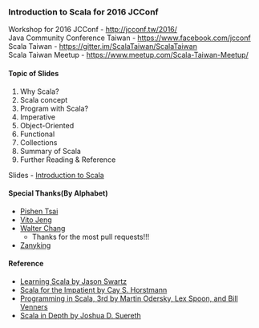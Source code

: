 ### Introduction to Scala for 2016 JCConf
Workshop for 2016 JCConf - http://jcconf.tw/2016/ <br />
Java Community Conference Taiwan - https://www.facebook.com/jcconf <br />
Scala Taiwan - https://gitter.im/ScalaTaiwan/ScalaTaiwan <br />
Scala Taiwan Meetup - https://www.meetup.com/Scala-Taiwan-Meetup/

#### Topic of Slides

1. Why Scala?
2. Scala concept
3. Program with Scala?
4. Imperative
5. Object-Oriented
6. Functional
7. Collections
8. Summary of Scala
9. Further Reading & Reference

Slides - [Introduction to Scala](src/main/resources/Introduction_to_Scala_for_JCConf.pdf)

#### Special Thanks(By Alphabet)
* [Pishen Tsai](https://github.com/pishen)
* [Vito Jeng](https://github.com/vitojeng)
* [Walter Chang](https://twitter.com/weihsiu)
    * Thanks for the most pull requests!!!
* [Zanyking](http://zanyking.blogspot.tw)

#### Reference
* [Learning Scala by Jason Swartz](http://shop.oreilly.com/product/0636920030287.do)
* [Scala for the Impatient by Cay S. Horstmann](http://www.informit.com/store/scala-for-the-impatient-9780321774095)
* [Programming in Scala, 3rd by Martin Odersky, Lex Spoon, and Bill Venners](https://www.artima.com/shop/programming_in_scala_3ed)
* [Scala in Depth by Joshua D. Suereth](https://www.manning.com/books/scala-in-depth)
